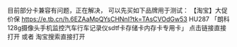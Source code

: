 目前部分卡兼容有问题，正在解决，
可以先买如下品牌用于测试：
【淘宝】大促价保 https://e.tb.cn/h.6EZAaMpQYsCHNnI?tk=TAsCVOdGw53 HU287 「朗科128g摄像头手机监控汽车行车记录仪sdtf卡存储卡内存卡专用卡」
点击链接直接打开 或者 淘宝搜索直接打开